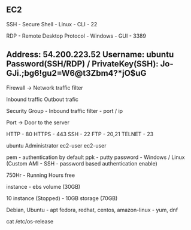 ## EC2

SSH - Secure Shell - Linux - CLI - 22


RDP - Remote Desktop Protocol - Windows - GUI - 3389

Address: 54.200.223.52
Username: ubuntu 
Password(SSH/RDP) / PrivateKey(SSH): Jo-GJi.;bg6!gu2=W6@t3Zbm4?*jO$uG
-------------

Firewall -> Network traffic filter

Inbound traffic
Outbout trafic

Security Group - Inbound traffic filter - port / ip


Port -> Door to the server


HTTP - 80
HTTPS - 443
SSH - 22
FTP - 20,21
TELNET - 23


ubuntu
Administrator
ec2-user
ec2-user


pem  - authentication by default
ppk  - putty
password - Windows / Linux (Custom AMI - SSH - password based authentication enable)

750Hr - Running Hours free

instance - ebs volume (30GB)

10 instance (Stopped) - 10GB storage (70GB)




Debian, Ubuntu - apt
fedora, redhat, centos, amazon-linux - yum, dnf

cat /etc/os-release
